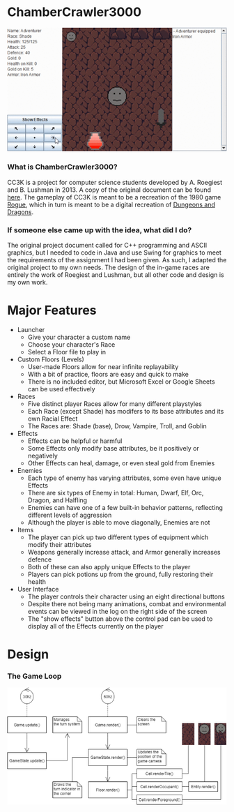 # ChamberCrawler3000 #

![Demo GIF 1](https://github.com/MitchellTFord/CC3K/blob/master/doc/images/CC3K%20Demo%201.gif)

### What is ChamberCrawler3000? ###
CC3K is a project for computer science students developed by A. Roegiest and B. Lushman in 2013. A copy of the original document can be found [here](https://github.com/MitchellTFord/CC3K/blob/master/doc/cc3k%20assignment%20doc.pdf). The gameplay of CC3K is meant to be a recreation of the 1980 game [Rogue](https://en.wikipedia.org/wiki/Rogue_(video_game)), which in turn is meant to be a digital recreation of [Dungeons and Dragons](https://en.wikipedia.org/wiki/Dungeons_%26_Dragons).

### If someone else came up with the idea, what did I do? ###
The original project document called for C++ programming and ASCII graphics, but I needed to code in Java and use Swing for graphics to meet the requirements of the assignment I had been given. As such, I adapted the original project to my own needs. The design of the in-game races are entirely the work of Roegiest and Lushman, but all other code and design is my own work.

# Major Features #
* Launcher
  * Give your character a custom name
  * Choose your character's Race
  * Select a Floor file to play in
* Custom Floors (Levels)
  * User-made Floors allow for near infinite replayability
  * With a bit of practice, floors are easy and quick to make
  * There is no included editor, but Microsoft Excel or Google Sheets can be used effectively
* Races
  * Five distinct player Races allow for many different playstyles
  * Each Race (except Shade) has modifers to its base attributes and its own Racial Effect
  * The Races are: Shade (base), Drow, Vampire, Troll, and Goblin
* Effects
  * Effects can be helpful or harmful
  * Some Effects only modify base attributes, be it positively or negatively
  * Other Effects can heal, damage, or even steal gold from Enemies
* Enemies
  * Each type of enemy has varying attributes, some even have unique Effects
  * There are six types of Enemy in total: Human, Dwarf, Elf, Orc, Dragon, and Halfling
  * Enemies can have one of a few built-in behavior patterns, reflecting different levels of aggression
  * Although the player is able to move diagonally, Enemies are not
* Items
  * The player can pick up two different types of equipment which modify their attributes
  * Weapons generally increase attack, and Armor generally increases defence
  * Both of these can also apply unique Effects to the player
  * Players can pick potions up from the ground, fully restoring their health
* User Interface
  * The player controls their character using an eight directional buttons
  * Despite there not being many animations, combat and environmental events can be viewed in the log on the right side of the screen
  * The "show effects" button above the control pad can be used to display all of the Effects currently on the player

# Design #
### The Game Loop ###
![Game Loop](https://github.com/MitchellTFord/CC3K/blob/master/doc/images/game%20loop.png)
